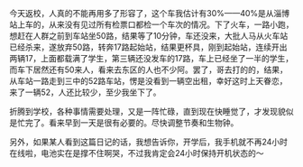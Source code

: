 今天返校，人真的不能再用多了形容了，这个车我估计有30%——40%是从淄博站上车的，从来没有见过所有检票口都检一个车次的情况。下了火车，一路小跑，想赶在人群之前到车站坐50路，结果等了10分钟，车还没来，大批人马从火车站已经杀来，遂放弃50路，转奔17路起始站，结果更杯具，刚到起始站，连续开出两辆17，上面都载满了学生，第三辆还没发车的17路，车上已经坐了一半的学生，而车下居然还有50来人，看来去东区的人也不少阿。罢了，哥去打的的，结果，从车站一路走到三中的52路车站，愣是没看到一辆空出租，幸好这时上天眷恋，来了一辆52，人还比较少，至少我坐下了。

折腾到学校，各种事情需要处理，又是一阵忙碌，直到现在快睡觉了，才发现貌似是忙完了。看来早到一天是很有必要的。尽快调整节奏和生物钟。

另外，如果某人看到这篇日记的话，我想告诉你，开学后，我手机就不再24小时在线啦，电池实在是撑不住啊哭，不过我肯定会24小时保持开机状态的～
